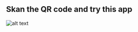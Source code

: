 ## Skan the QR code and try this app ##

![alt text][id]

[id]: https://wiki.kikapptools.com/wp-content/uploads/2016/01/shopQR.png
